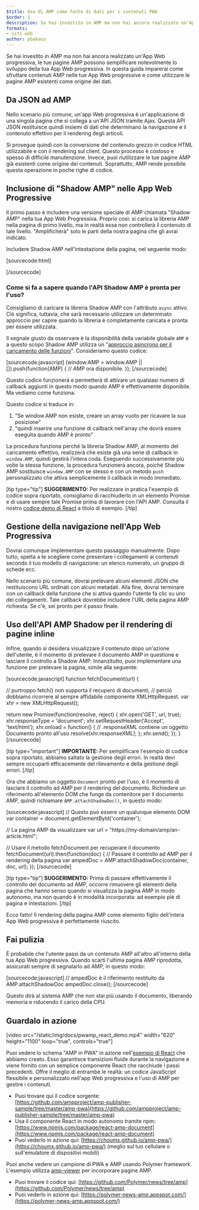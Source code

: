 ```yaml
---
$title: Uso di AMP come fonte di dati per i contenuti PWA
$order: 1
description: Se hai investito in AMP ma non hai ancora realizzato un'App Web progressiva, le tue pagine AMP possono semplificare notevolmente lo sviluppo della tua App Web progressiva.
formats:
- siti web
author: pbakaus
---
```


Se hai investito in AMP ma non hai ancora realizzato un'App Web progressiva, le tue pagine AMP possono semplificare notevolmente lo sviluppo della tua App Web progressiva. In questa guida imparerai come sfruttare contenuti AMP nelle tue App Web progressive e come utilizzare le pagine AMP esistenti come origine dei dati.

## Da JSON ad AMP

Nello scenario più comune, un'app Web progressiva è un'applicazione di una singola pagina che si collega a un'API JSON tramite Ajax. Questa API JSON restituisce quindi insiemi di dati che determinano la navigazione e il contenuto effettivo per il rendering degli articoli.

Si prosegue quindi con la conversione del contenuto grezzo in codice HTML utilizzabile e con il rendering sul client. Questo processo è costoso e spesso di difficile manutenzione. Invece, puoi riutilizzare le tue pagine AMP già esistenti come origine dei contenuti. Soprattutto, AMP rende possibile questa operazione in poche righe di codice.

## Inclusione di "Shadow AMP" nelle App Web Progressive

Il primo passo è includere una versione speciale di AMP chiamata "Shadow AMP" nella tua App Web Progressiva. Proprio così: si carica la libreria AMP nella pagina di primo livello, ma in realtà essa non controllerà il contenuto di tale livello. "Amplificherà" solo le parti della nostra pagina che gli avrai indicato.

Includere Shadow AMP nell'intestazione della pagina, nel seguente modo:

[sourcecode:html]

<!-- Asynchronously load the AMP-with-Shadow-DOM runtime library. -->

<script async="" src="https://cdn.ampproject.org/shadow-v0.js"></script>

[/sourcecode]

### Come si fa a sapere quando l'API Shadow AMP è pronta per l'uso?

Consigliamo di caricare la libreria Shadow AMP con l'attributo `async` attivo. Ciò significa, tuttavia, che sarà necessario utilizzare un determinato approccio per capire quando la libreria è completamente caricata e pronta per essere utilizzata.

Il segnale giusto da osservare è la disponibilità della variabile globale `AMP` e a questo scopo Shadow AMP utilizza un "[approccio asincrono per il caricamento delle funzioni](http://mrcoles.com/blog/google-analytics-asynchronous-tracking-how-it-work/)". Consideriamo questo codice:

[sourcecode:javascript] (window.AMP = window.AMP || []).push(function(AMP) { // AMP ora disponibile. }); [/sourcecode]

Questo codice funzionerà e permetterà di attivare un qualsiasi numero di callback aggiunti in questo modo quando AMP è effettivamente disponibile. Ma vediamo come funziona.

Questo codice si traduce in:

1. "Se window.AMP non esiste, creare un array vuoto per ricavare la sua posizione"
2. "quindi inserire una funzione di callback nell'array che dovrà essere eseguita quando AMP è pronto"

La procedura funziona perché la libreria Shadow AMP, al momento del caricamento effettivo, realizzerà che esiste già una serie di callback in `window.AMP`, quindi gestirà l'intera coda. Eseguendo successivamente più volte la stessa funzione, la procedura funzionerà ancora, poiché Shadow AMP sostituisce `window.AMP` con se stesso e con un metodo `push` personalizzato che attiva semplicemente il callback in modo immediato.

[tip type="tip"] **SUGGERIMENTO:** Per realizzare in pratica l'esempio di codice sopra riportato, consigliamo di racchiuderlo in un elemento Promise e di usare sempre tale Promise prima di lavorare con l'API AMP. Consulta il nostro [codice demo di React](https://github.com/ampproject/amp-publisher-sample/blob/master/amp-pwa/src/components/amp-document/amp-document.js#L20) a titolo di esempio. [/tip]

## Gestione della navigazione nell'App Web Progressiva

Dovrai comunque implementare questo passaggio manualmente. Dopo tutto, spetta a te scegliere come presentare i collegamenti ai contenuti secondo il tuo modello di navigazione: un elenco numerato, un gruppo di schede ecc.

Nello scenario più comune, dovrai prelevare alcuni elementi JSON che restituiscono URL ordinati con alcuni metadati. Alla fine, dovrai terminare con un callback della funzione che si attiva quando l'utente fa clic su uno dei collegamenti. Tale callback dovrebbe includere l'URL della pagina AMP richiesta. Se c'è, sei pronto per il passo finale.

## Uso dell'API AMP Shadow per il rendering di pagine inline

Infine, quando si desidera visualizzare il contenuto dopo un'azione dell'utente, è il momento di prelevare il documento AMP in questione e lasciare il controllo a Shadow AMP. Innanzitutto, puoi implementare una funzione per prelevare la pagina, simile alla seguente:

[sourcecode:javascript] function fetchDocument(url) {

// purtroppo fetch() non supporta il recupero di documenti, // perciò dobbiamo ricorrere al sempre affidabile componente XMLHttpRequest. var xhr = new XMLHttpRequest();

return new Promise(function(resolve, reject) { xhr.open('GET', url, true); xhr.responseType = 'document'; xhr.setRequestHeader('Accept', 'text/html'); xhr.onload = function() { // .responseXML contiene un oggetto Documento pronto all'uso resolve(xhr.responseXML); }; xhr.send(); }); } [/sourcecode]

[tip type="important"] **IMPORTANTE:** Per semplificare l'esempio di codice sopra riportato, abbiamo saltato la gestione degli errori. In realtà devi sempre occuparti efficacemente del rilevamento e della gestione degli errori. [/tip]

Ora che abbiamo un oggetto `Document` pronto per l'uso, è il momento di lasciare il controllo ad AMP per il rendering del documento. Richiedere un riferimento all'elemento DOM che funge da contenitore per il documento AMP, quindi richiamare `AMP.attachShadowDoc()`, in questo modo:

[sourcecode:javascript] // Questo può essere un qualunque elemento DOM var container = document.getElementById('container');

// La pagina AMP da visualizzare var url = "https://my-domain/amp/an-article.html";

// Usare il metodo fetchDocument per recuperare il documento fetchDocument(url).then(function(doc) { // Passare il controllo ad AMP per il rendering della pagina var ampedDoc = AMP.attachShadowDoc(container, doc, url); }); [/sourcecode]

[tip type="tip"] **SUGGERIMENTO:** Prima di passare effettivamente il controllo del documento ad AMP, occorre rimuovere gli elementi della pagina che hanno senso quando si visualizza la pagina AMP in modo autonomo, ma non quando è in modalità incorporata: ad esempio piè di pagina e intestazioni. [/tip]

Ecco fatto! Il rendering della pagina AMP come elemento figlio dell'intera App Web progressiva è perfettamente riuscito.

## Fai pulizia

È probabile che l'utente passi da un contenuto AMP all'altro all'interno della tua App Web progressiva. Quando scarti l'ultima pagina AMP riprodotta, assicurati sempre di segnalarlo ad AMP, in questo modo:

[sourcecode:javascript] // ampedDoc è il riferimento restituito da  AMP.attachShadowDoc ampedDoc.close(); [/sourcecode]

Questo dirà al sistema AMP che non stai più usando il documento, liberando memoria e riducendo il carico della CPU.

## Guardalo in azione

[video src="/static/img/docs/pwamp_react_demo.mp4" width="620" height="1100" loop="true", controls="true"]

Puoi vedere lo schema "AMP in PWA" in azione nell'[esempio di React](https://github.com/ampproject/amp-publisher-sample/tree/master/amp-pwa) che abbiamo creato. Esso garantisce transizioni fluide durante la navigazione e viene fornito con un semplice componente React che racchiude i passi precedenti. Offre il meglio di entrambe le realtà: un codice JavaScript flessibile e personalizzato nell'app Web progressiva e l'uso di AMP per gestire i contenuti.

- Puoi trovare qui il codice sorgente: [https://github.com/ampproject/amp-publisher-sample/tree/master/amp-pwa](https://github.com/ampproject/amp-publisher-sample/tree/master/amp-pwa)
- Usa il componente React in modo autonomo tramite npm: [https://www.npmjs.com/package/react-amp-document](https://www.npmjs.com/package/react-amp-document)
- Puoi vederlo in azione qui: [https://choumx.github.io/amp-pwa/](https://choumx.github.io/amp-pwa/) (meglio sul tuo cellulare o sull'emulatore di dispositivi mobili)

Puoi anche vedere un campione di PWA e AMP usando Polymer framework. L'esempio utilizza [amp-viewer](https://github.com/PolymerLabs/amp-viewer/) per incorporare pagine AMP.

- Puoi trovare il codice qui: [https://github.com/Polymer/news/tree/amp](https://github.com/Polymer/news/tree/amp)
- Puoi vederlo in azione qui: [https://polymer-news-amp.appspot.com/](https://polymer-news-amp.appspot.com/)
